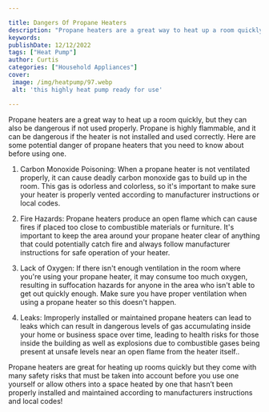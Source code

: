 ```yaml
---

title: Dangers Of Propane Heaters
description: "Propane heaters are a great way to heat up a room quickly, but they can also be dangerous if not used properly. Propane is highly ...take a moment to check it out "
keywords: 
publishDate: 12/12/2022
tags: ["Heat Pump"]
author: Curtis
categories: ["Household Appliances"]
cover: 
 image: /img/heatpump/97.webp
 alt: 'this highly heat pump ready for use'

---
```


Propane heaters are a great way to heat up a room quickly, but they can also be dangerous if not used properly. Propane is highly flammable, and it can be dangerous if the heater is not installed and used correctly. Here are some potential danger of propane heaters that you need to know about before using one.

1. Carbon Monoxide Poisoning: When a propane heater is not ventilated properly, it can cause deadly carbon monoxide gas to build up in the room. This gas is odorless and colorless, so it's important to make sure your heater is properly vented according to manufacturer instructions or local codes.

2. Fire Hazards: Propane heaters produce an open flame which can cause fires if placed too close to combustible materials or furniture. It's important to keep the area around your propane heater clear of anything that could potentially catch fire and always follow manufacturer instructions for safe operation of your heater.

3. Lack of Oxygen: If there isn't enough ventilation in the room where you're using your propane heater, it may consume too much oxygen, resulting in suffocation hazards for anyone in the area who isn't able to get out quickly enough. Make sure you have proper ventilation when using a propane heater so this doesn't happen.

4. Leaks: Improperly installed or maintained propane heaters can lead to leaks which can result in dangerous levels of gas accumulating inside your home or business space over time, leading to health risks for those inside the building as well as explosions due to combustible gases being present at unsafe levels near an open flame from the heater itself.. 
 
Propane heaters are great for heating up rooms quickly but they come with many safety risks that must be taken into account before you use one yourself or allow others into a space heated by one that hasn’t been properly installed and maintained according to manufacturers instructions and local codes!
